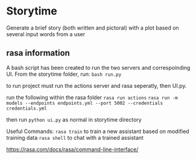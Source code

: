 # Storytime
Generate a brief story (both written and pictoral) with a plot based on several input words from a user

## rasa information

A bash script has been created to run the two servers and correspoinding UI.
From the storytime folder, run:
`bash run.py`

to run project must run the actions server and rasa seperatly, then UI.py.  

run the following within the rasa folder
`rasa run actions`
`rasa run -m models --endpoints endpoints.yml --port 5002 --credentials credentials.yml`

then run `python ui.py` as normal in storytime directory


Useful Commands:
`rasa train` to train a new assistant based on modified training data
`rasa shell` to chat with a trained assistant

https://rasa.com/docs/rasa/command-line-interface/ 